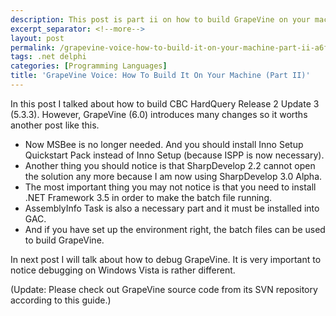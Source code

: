 ```yaml
---
description: This post is part ii on how to build GrapeVine on your machine.
excerpt_separator: <!--more-->
layout: post
permalink: /grapevine-voice-how-to-build-it-on-your-machine-part-ii-a6f1c5577e76
tags: .net delphi
categories: [Programming Languages]
title: 'GrapeVine Voice: How To Build It On Your Machine (Part II)'
---
```

In this post I talked about how to build CBC HardQuery Release 2 Update 3 (5.3.3). However, GrapeVine (6.0) introduces many changes so it worths another post like this.
<!--more-->


* Now MSBee is no longer needed. And you should install Inno Setup Quickstart Pack instead of Inno Setup (because ISPP is now necessary).
* Another thing you should notice is that SharpDevelop 2.2 cannot open the solution any more because I am now using SharpDevelop 3.0 Alpha.
* The most important thing you may not notice is that you need to install .NET Framework 3.5 in order to make the batch file running.
* AssemblyInfo Task is also a necessary part and it must be installed into GAC.
* And if you have set up the environment right, the batch files can be used to build GrapeVine.

In next post I will talk about how to debug GrapeVine. It is very important to notice debugging on Windows Vista is rather different.

(Update: Please check out GrapeVine source code from its SVN repository according to this guide.)